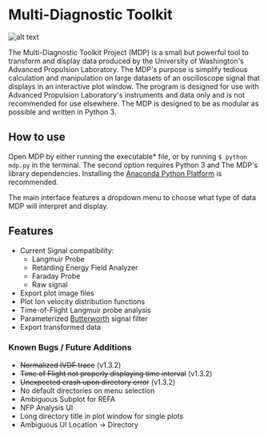 # Multi-Diagnostic Toolkit
![alt text](https://i.imgur.com/G1OBNnY.png)

The Multi-Diagnostic Toolkit Project (MDP) is a small but powerful tool to transform and display data produced by the University of Washington's Advanced Propulsion Laboratory. The MDP's purpose is simplify tedious calculation and manipulation on large datasets of an oscilloscope signal that displays in an interactive plot window. The program is designed for use with Advanced Propulsion Laboratory's instruments and data only and is not recommended for use elsewhere. The MDP is designed to be as modular as possible and written in Python 3.

## How to use

Open MDP by either running the executable* file, or by running `$ python mdp.py` in the terminal. The second option requires Python 3 and The MDP's library dependencies. Installing the [Anaconda Python Platform](https://www.anaconda.com/download/) is recommended.

The main interface features a dropdown menu to choose what type of data MDP will interpret and display.  

## Features
- Current Signal compatibility:
    - Langmuir Probe
    - Retarding Energy Field Analyzer
    - Faraday Probe
    - Raw signal
- Export plot image files
- Plot Ion velocity distribution functions
- Time-of-Flight Langmuir probe analysis
- Parameterized [Butterworth](https://en.wikipedia.org/wiki/Butterworth_filter) signal filter
- Export transformed data

### Known Bugs / Future Additions
- ~~Normalized IVDF trace~~ (v1.3.2)
- ~~Time of Flight not properly displaying time interval~~ (v1.3.2)
- ~~Unexpected crash upon directory error~~ (v1.3.2)
- No default directories on menu selection
- Ambiguous Subplot for REFA
- NFP Analysis UI
- Long directory title in plot window for single plots
- Ambiguous UI Location -> Directory
###
